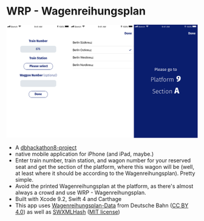 # WRP - Wagenreihungsplan

![Demo](Demo.png)

- A [dbhackathon8-project](https://dbmindbox.com/en/db-opendata-hackathons/hackathons/hackathon-8-db-open-data/)
- native mobile application for iPhone (and iPad, maybe.)
- Enter train number, train station, and wagon number for your reserved seat and get the section of the platform, where this wagon will be (well, at least where it should be according to the Wagenreihungsplan). Pretty simple.
- Avoid the printed Wagenreihungsplan at the platform, as there's almost always a crowd and use WRP - Wagenreihungsplan.
- Built with Xcode 9.2, Swift 4 and Carthage
- This app uses [Wagenreihungsplan-Data](http://data.deutschebahn.com/dataset/data-wagenreihungsplan-soll-daten) from Deutsche Bahn ([CC BY 4.0](https://creativecommons.org/licenses/by/4.0/)) as well as [SWXMLHash](https://github.com/drmohundro/SWXMLHash) ([MIT license](https://github.com/drmohundro/SWXMLHash/blob/master/LICENSE))